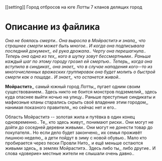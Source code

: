 [[setting]]
Город отбросов на юге Лотты
7 кланов делящих город
# Описание из файлика
*Она не боялась смерти.. Она выросла в Мойраститэ и знала,, что страшнее смерти может быть многое.. И когда она подписывала последний документ,, её рука дрожала.. Черту она перешагнула.. Теперь она одна из тех,, кого  в шутку зовут бессмертными.. Раньше каждый шаг по этому городу грозил ей смертью.. Теперь,, когда она вступила в синдикат,, она знает,, что в случае нападения кого--то из многочисленных вражеских группировок она будет молить о быстрой смерти как о пощаде.. И знает,, что останется живой..*

**Мойраститэ**,, самый южный город Лотты,, пугает одним своим существованием.. Здесь никто не боится монстров подземелий,, здесь куда опаснее выйти ночью на улицу.. Раньше преступные синдикаты и мафиозные кланы старались скрыть своё владение этим городом,, нанимая показного правителя,, но сейчас нет и его..

Область Мойраститэ -- золотая жила и путёвка в один конец одновременно.. Те,, кто здесь живут,, понимают риски.. Они могут не дойти до соседней деревни живыми.. Они могут не донести товар до покупателя.. Но если дело будет закончено,, их семья проживёт лишнюю неделю,, а дети пойдут в зиму с новой обувью.. Мало кто пробирается через пески Провли Нито,, и ещё меньше остаются живыми здесь,, в землях Мойраститэ.. Здесь либо ты,, либо другие.. И слова «доверие» местные жители не слышали очень давно..

